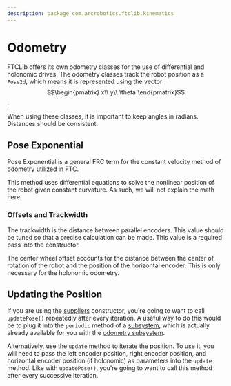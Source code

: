 ```yaml
---
description: package com.arcrobotics.ftclib.kinematics
---
```


# Odometry

FTCLib offers its own odometry classes for the use of differential and holonomic drives. The odometry classes track the robot position as a `Pose2d`, which means it is represented using the vector $$\begin{pmatrix} x\\ y\\ \theta \end{pmatrix}$$ .

When using these classes, it is important to keep angles in radians. Distances should be consistent.

## Pose Exponential

Pose Exponential is a general FRC term for the constant velocity method of odometry utilized in FTC.

This method uses differential equations to solve the nonlinear position of the robot given constant curvature. As such, we will not explain the math here.

### Offsets and Trackwidth

The trackwidth is the distance between parallel encoders. This value should be tuned so that a precise calculation can be made. This value is a required pass into the constructor.

The center wheel offset accounts for the distance between the center of rotation of the robot and the position of the horizontal encoder. This is only necessary for the holonomic odometry.

## Updating the Position

If you are using the [suppliers](https://docs.oracle.com/javase/8/docs/api/java/util/function/Supplier.html) constructor, you're going to want to call `updatePose()` repeatedly after every iteration. A useful way to do this would be to plug it into the `periodic` method of a [subsystem](../command-base/command-system/subsystems.md), which is actually already available for you with the [odometry subsystem](https://github.com/FTCLib/FTCLib/blob/dev/core/src/main/java/com/arcrobotics/ftclib/command/OdometrySubsystem.java).

Alternatively, use the `update` method to iterate the position. To use it, you will need to pass the left encoder position, right encoder position, and horizontal encoder position \(if holonomic\) as parameters into the `update` method. Like with `updatePose()`, you're going to want to call this method after every successive iteration.

